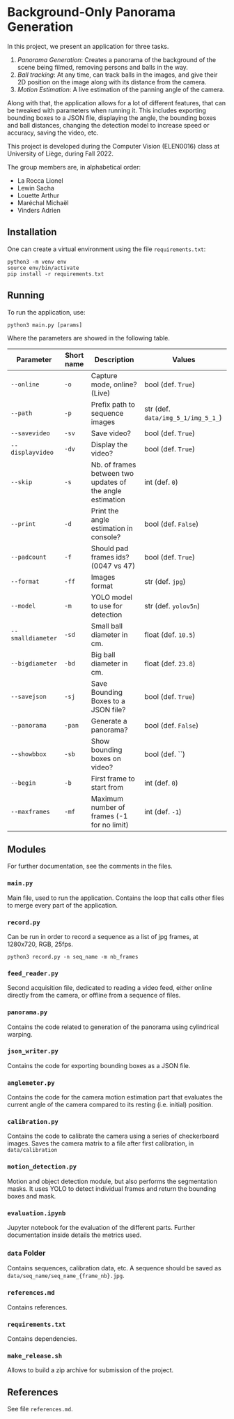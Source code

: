 # Background-Only Panorama Generation

In this project, we present an application for three tasks.

1. *Panorama Generation*: Creates a panorama of the background of the scene being filmed, removing persons and balls in the way.
2. *Ball tracking*: At any time, can track balls in the images, and give their 2D position on the image along with its distance from the camera.
3. *Motion Estimation*: A live estimation of the panning angle of the camera.

Along with that, the application allows for a lot of different features, that can be tweaked with parameters when running it. This includes exporting bounding boxes to a JSON file, displaying the angle, the bounding boxes and ball distances, changing the detection model to increase speed or accuracy, saving the video, etc.

This project is developed during the Computer Vision (ELEN0016) class at University of Liège, during Fall 2022.

The group members are, in alphabetical order:
- La Rocca Lionel
- Lewin Sacha
- Louette Arthur
- Maréchal Michaël
- Vinders Adrien

## Installation

One can create a virtual environment using the file `requirements.txt`:

```
python3 -m venv env
source env/bin/activate
pip install -r requirements.txt
```

## Running

To run the application, use:
```
python3 main.py [params]
```

Where the parameters are showed in the following table.

| Parameter   | Short name  | Description | Values |
| ----------- | ----------- | ----------- | ----------- |
| `--online` | `-o` | Capture mode, online? (Live) | bool (def. `True`) |
| `--path` | `-p` | Prefix path to sequence images | str (def. `data/img_5_1/img_5_1_`) |
| `--savevideo` | `-sv` | Save video? | bool (def. `True`) |
| `--displayvideo` | `-dv` | Display the video? | bool (def. `True`) |
| `--skip` | `-s` | Nb. of frames between two updates of the angle estimation | int (def. `0`) |
| `--print` | `-d` | Print the angle estimation in console? | bool (def. `False`) |
| `--padcount` | `-f` | Should pad frames ids? (0047 vs 47) | bool (def. `True`) |
| `--format` | `-ff` | Images format | str (def. `jpg`) |
| `--model` | `-m` | YOLO model to use for detection | str (def. `yolov5n`) |
| `--smalldiameter` | `-sd` | Small ball diameter in cm. | float (def. `10.5`) |
| `--bigdiameter` | `-bd` | Big ball diameter in cm. | float (def. `23.8`) |
| `--savejson` | `-sj` | Save Bounding Boxes to a JSON file? | bool (def. `True`) |
| `--panorama` | `-pan` | Generate a panorama? | bool (def. `False`) |
| `--showbbox` | `-sb` | Show bounding boxes on video? | bool (def. ``) |
| `--begin` | `-b` | First frame to start from | int (def. `0`) |
| `--maxframes` | `-mf` | Maximum number of frames (-1 for no limit) | int (def. `-1`) |

## Modules

For further documentation, see the comments in the files.

### `main.py`

Main file, used to run the application. Contains the loop that calls other files to merge every part of the application.

### `record.py`

Can be run in order to record a sequence as a list of jpg frames, at 1280x720, RGB, 25fps.
```
python3 record.py -n seq_name -m nb_frames
```

### `feed_reader.py`

Second acquisition file, dedicated to reading a video feed, either online directly from the camera, or offline from a sequence of files.

### `panorama.py`

Contains the code related to generation of the panorama using cylindrical warping.

### `json_writer.py`

Contains the code for exporting bounding boxes as a JSON file.

### `anglemeter.py`

Contains the code for the camera motion estimation part that evaluates the current angle of the camera compared to its resting (i.e. initial) position.

### `calibration.py`

Contains the code to calibrate the camera using a series of checkerboard images. Saves the camera matrix to a file after first calibration, in `data/calibration`

### `motion_detection.py`

Motion and object detection module, but also performs the segmentation masks. It uses YOLO to detect individual frames and return the bounding boxes and mask.

### `evaluation.ipynb`

Jupyter notebook for the evaluation of the different parts. Further documentation inside details the metrics used.

### `data` Folder

Contains sequences, calibration data, etc. A sequence should be saved as `data/seq_name/seq_name_{frame_nb}.jpg`.

### `references.md`

Contains references.

### `requirements.txt`

Contains dependencies.

### `make_release.sh`

Allows to build a zip archive for submission of the project.

## References

See file `references.md`.